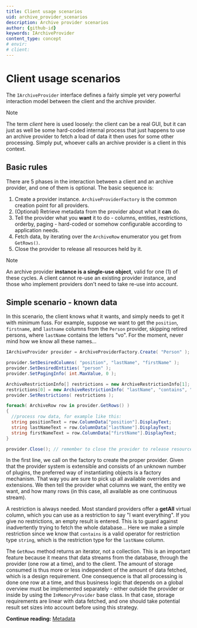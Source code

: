 ```yaml
---
title: Client usage scenarios
uid: archive_provider_scenarios
description: Archive provider scenarios
author: {github-id}
keywords: IArchiveProvider
content_type: concept
# envir:
# client:
---
```


# Client usage scenarios

The `IArchiveProvider` interface defines a fairly simple yet very powerful interaction model between the client and the archive provider.

> [!NOTE]
> The term *client* here is used loosely: the client can be a real GUI, but it can just as well be some hard-coded internal process that just happens to use an archive provider to fetch a load of data it then uses for some other processing. Simply put, whoever calls an archive provider is a client in this context.

## Basic rules

There are 5 phases in the interaction between a client and an archive provider, and one of them is optional. The basic sequence is:

1. Create a provider instance. `ArchiveProviderFactory` is the common creation point for all providers.
2. (Optional) Retrieve metadata from the provider about what it **can** do.
3. Tell the provider what you **want** it to do - columns, entities, restrictions, orderby, paging - hard-coded or somehow configurable according to application needs.
4. Fetch data, by iterating over the `ArchiveRow` enumerator you get from `GetRows()`.
5. Close the provider to release all resources held by it.

> [!NOTE]
> An archive provider **instance is a single-use object**, valid for one (1) of these cycles. A client cannot re-use an existing provider instance, and those who implement providers don't need to take re-use into account.

## Simple scenario - known data

In this scenario, the client knows what it wants, and simply needs to get it with minimum fuss. For example, suppose we want to get the `position`, `firstname`, and `lastname` columns from the `Person` provider, skipping retired persons, where `lastName` contains the letters "vo". For the moment, never mind how we know all these names...

```csharp
IArchiveProvider provider = ArchiveProviderFactory.Create( "Person" );

provider.SetDesiredColumns( "position", "lastName", "firstName" );
provider.SetDesiredEntities( "person" );
provider.SetPagingInfo( int.MaxValue, 0 );

ArchiveRestrictionInfo[] restrictions = new ArchiveRestrictionInfo[1];
restrictions[0] = new ArchiveRestrictionInfo( "lastName", "contains", "vo");
provider.SetRestrictions( restrictions );

foreach( ArchiveRow row in provider.GetRows() )
{
  //process row data, for example like this:
  string positionText = row.ColumnData["position"].DisplayText;
  string lastNameText = row.ColumnData["lastName"].DisplayText;
  string firstNameText = row.ColumnData["firstName"].DisplayText;
}

provider.Close(); // remember to close the provider to release resources
```

In the first line, we call on the factory to create the proper provider. Given that the provider system is extensible and consists of an unknown number of plugins, the preferred way of instantiating objects is a factory mechanism. That way you are sure to pick up all available overrides and extensions. We then tell the provider what columns we want, the entity we want, and how many rows (in this case, all available as one continuous stream).

A restriction is always needed. Most standard providers offer a **getAll** virtual column, which you can use as a restriction to say "I want everything". If you give no restrictions, an empty result is entered. This is to guard against inadvertently trying to fetch the whole database... Here we make a simple restriction since we know that `contains` is a valid operator for restriction type `string`, which is the restriction type for the `lastName` column.

The `GetRows` method returns an iterator, not a collection. This is an important feature because it means that data streams from the database, through the provider (one row at a time), and to the client. The amount of storage consumed is thus more or less independent of the amount of data fetched, which is a design requirement. One consequence is that all processing is done one row at a time, and thus business logic that depends on a global overview must be implemented separately - either outside the provider or inside by using the `InMemoryProvider` base class. In that case, storage requirements are linear with data fetched, and one should take potential result set sizes into account before using this strategy.

**Continue reading:** [Metadata][1]

<!-- Referenced links -->
[1]: metadata.md
